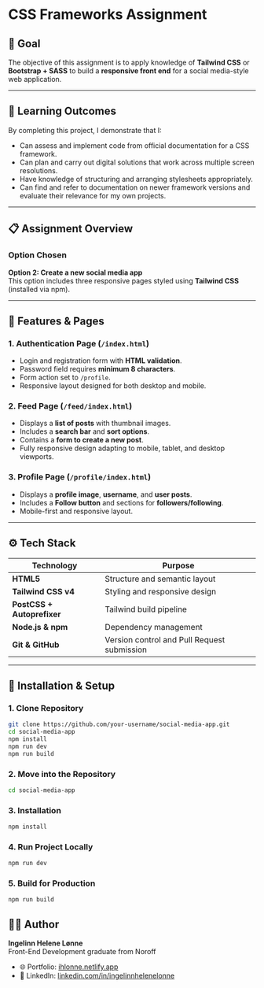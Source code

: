 # CSS Frameworks Assignment

## 🎯 Goal

The objective of this assignment is to apply knowledge of **Tailwind CSS** or **Bootstrap + SASS** to build a **responsive front end** for a social media-style web application.

---

## 🧠 Learning Outcomes

By completing this project, I demonstrate that I:

- Can assess and implement code from official documentation for a CSS framework.
- Can plan and carry out digital solutions that work across multiple screen resolutions.
- Have knowledge of structuring and arranging stylesheets appropriately.
- Can find and refer to documentation on newer framework versions and evaluate their relevance for my own projects.

---

## 📋 Assignment Overview

### Option Chosen

**Option 2: Create a new social media app**  
This option includes three responsive pages styled using **Tailwind CSS** (installed via npm).

---

## 🧩 Features & Pages

### 1. Authentication Page (`/index.html`)

- Login and registration form with **HTML validation**.
- Password field requires **minimum 8 characters**.
- Form action set to `/profile`.
- Responsive layout designed for both desktop and mobile.

### 2. Feed Page (`/feed/index.html`)

- Displays a **list of posts** with thumbnail images.
- Includes a **search bar** and **sort options**.
- Contains a **form to create a new post**.
- Fully responsive design adapting to mobile, tablet, and desktop viewports.

### 3. Profile Page (`/profile/index.html`)

- Displays a **profile image**, **username**, and **user posts**.
- Includes a **Follow button** and sections for **followers/following**.
- Mobile-first and responsive layout.

---

## ⚙️ Tech Stack

| Technology                 | Purpose                                     |
| -------------------------- | ------------------------------------------- |
| **HTML5**                  | Structure and semantic layout               |
| **Tailwind CSS v4**        | Styling and responsive design               |
| **PostCSS + Autoprefixer** | Tailwind build pipeline                     |
| **Node.js & npm**          | Dependency management                       |
| **Git & GitHub**           | Version control and Pull Request submission |

---

## 🧰 Installation & Setup

### 1. Clone Repository

```bash
git clone https://github.com/your-username/social-media-app.git
cd social-media-app
npm install
npm run dev
npm run build
```

### 2. Move into the Repository

```bash
cd social-media-app
```

### 3. Installation

```bash
npm install
```

### 4. Run Project Locally

```bash
npm run dev
```

### 5. Build for Production

```bash
npm run build
```

## 👩‍💻 Author

**Ingelinn Helene Lønne**  
Front-End Development graduate from Noroff

- 🌐 Portfolio: [ihlonne.netlify.app](https://ihlonne.netlify.app)
- 💼 LinkedIn: [linkedin.com/in/ingelinnhelenelonne](https://linkedin.com/in/ingelinnhelenelonne)

